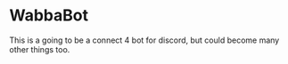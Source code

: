# WabbaBot
This is a going to be a connect 4 bot for discord, but could become many other things too.
